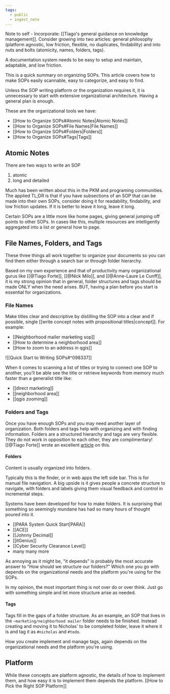 ```yaml
---
tags:
  - public
  - ingest_note
---
```

Note to self - Incorporate: [[Tiago's general guidance on knowledge management]]. Consider growing into two articles: general philosophy (platform agnostic, low friction, flexible, no duplicates, findability) and into nuts and bolts (atomicity, names, folders, tags).

A documentation system needs to be easy to setup and maintain, adaptable, and low friction.

This is a quick summary on organizing SOPs. This article covers how to make SOPs easily scannable, easy to categorize, and easy to find.

Unless the SOP writing platform or the organization requires it, it is unnecessary to start with extensive organizational architecture. Having a general plan is enough.

These are the organizational tools we have:
- [[How to Organize SOPs#Atomic Notes|Atomic Notes]]
- [[How to Organize SOPs#File Names|File Names]]
- [[How to Organize SOPs#Folders|Folders]]
- [[How to Organize SOPs#Tags|Tags]]
## Atomic Notes
There are two ways to write an SOP
1. atomic 
2. long and detailed

Much has been written about this in the PKM and programing communities. The applied TL;DR is that if you have subsections of an SOP that can be made into their own SOPs, consider doing it for readability, findability, and low friction updates. If it is better to leave it long, leave it long.

Certain SOPs are a little more like home pages, giving general jumping off points to other SOPs. In cases like this, multiple resources are intelligently aggregated into a list or general how to page. 
## File Names, Folders, and Tags
These three things all work together to organize your documents so you can find them either through a search bar or through folder hierarchy.

Based on my own experience and that of productivity many organizational gurus like [[@Tiago Forte]], [[@Nick Milo]], and [[@Anne-Laure Le Cunff]], it is my strong opinion that in general, folder structures and tags should be made ONLY when the need arises. BUT, having a plan before you start is essential for organizations.
### File Names
Make titles clear and descriptive by distilling the SOP into a clear and if possible, single [[write concept notes with propositional titles|concept]]. For example:
- [[Neighborhood mailer marketing sop]]
- [[How to determine a neighborhood area]]
- [[How to zoom to an address in qgis]]

![[Quick Start to Writing SOPs#^098337]]

When it comes to scanning a list of titles or trying to connect one SOP to another, you’ll be able see the title or retrieve keywords from memory much faster than a generalist title like:
- [[direct marketing]]
- [[neighborhood area]]
- [[qgis zooming]]
### Folders and Tags
Once you have enough SOPs and you may need another layer of organization. Both folders and tags help with organizing and with finding information. Folders are a structured hierarchy and tags are very flexible. They do not work in opposition to each other, they are complimentary! [[@Tiago Forte]] wrote an excellent [article](https://fortelabs.com/blog/a-complete-guide-to-tagging-for-personal-knowledge-management/) on this.
#### Folders
Content is usually organized into folders.

Typically this is the finder, or in web apps the left side bar. This is for manual file navigation. A big upside is it gives people a concrete structure to navigate, with folders and labels giving them visual feedback and control in incremental steps.

Systems have been developed for how to make folders. It is surprising that something so seemingly mundane has had so many hours of thought poured into it.
- [[PARA System Quick Start|PARA]]
- [[ACE]]
- [[Johnny Decimal]]
- [[itGenius]]
- [[Cyber Security Clearance Level]]
- many many more

As annoying as it might be, "it depends" is probably the most accurate answer to "How should we structure our folders?" Which one you go with depends on the organizational needs and the platform you're using for the SOPs.

In my opinion, the most important thing is not over do or over think. Just go with something simple and let more structure arise as needed.
#### Tags
Tags fill in the gaps of a folder structure. As an example, an SOP that lives in the `~marketing/neighborhood mailer` folder needs to be finished. Instead creating and moving it to Nicholas' to be completed folder, leave it where it is and tag it as `#nicholas` and `#todo`.

How you create implement and manage tags, again depends on the organizational needs and the platform you're using.
## Platform
While these concepts are platform agnostic, the details of how to implement them, and how easy it is to implement them depends the platform. [[How to Pick the Right SOP Platform]]


